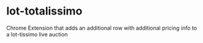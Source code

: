 # lot-totalissimo
Chrome Extension that adds an additional row with additional pricing info to a lot-tissimo live auction
